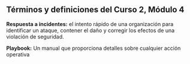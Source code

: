 
## **Términos y definiciones del Curso 2, Módulo 4**

**Respuesta a incidentes:** el intento rápido de una organización para identificar un ataque, contener el daño y corregir los efectos de una violación de seguridad.

**Playbook:** Un manual que proporciona detalles sobre cualquier acción operativa